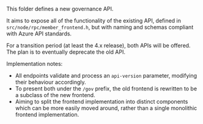 This folder defines a new governance API.

It aims to expose all of the functionality of the existing API, defined in `src/node/rpc/member_frontend.h`, but with naming and schemas compliant with Azure API standards.

For a transition period (at least the 4.x release), both APIs will be offered. The plan is to eventually deprecate the old API.

Implementation notes:
- All endpoints validate and process an `api-version` parameter, modifying their behaviour accordingly.
- To present both under the `/gov` prefix, the old frontend is rewritten to be a subclass of the new frontend.
- Aiming to split the frontend implementation into distinct components which can be more easily moved around, rather than a single monolithic frontend implementation.